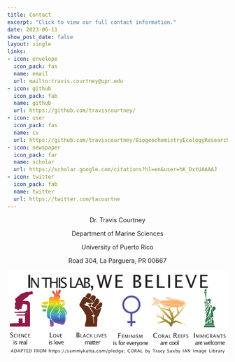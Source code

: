 ```yaml
---
title: Contact
excerpt: "Click to view our full contact information."
date: 2023-06-11
show_post_date: false
layout: single
links:
- icon: envelope
  icon_pack: fas
  name: email
  url: mailto:travis.courtney@upr.edu
- icon: github
  icon_pack: fab
  name: github
  url: https://github.com/traviscourtney/
- icon: user 
  icon_pack: fas
  name: cv
  url: https://github.com/traviscourtney/BiogeochemistryEcologyResearchGroup/raw/main/content/contact/TravisCourtneyCV.pdf
- icon: newspaper
  icon_pack: far
  name: scholar
  url: https://scholar.google.com/citations?hl=en&user=hK_DxtUAAAAJ
- icon: twitter
  icon_pack: fab
  name: twitter
  url: https://twitter.com/tacourtne
---
```


<div style="text-align: center;">

Dr. Travis Courtney

Department of Marine Sciences

University of Puerto Rico

Road 304, La Parguera, PR 00667

<img src="featured-hex.png" width="600"> 

</div>